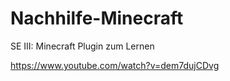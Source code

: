 # Nachhilfe-Minecraft
SE III: Minecraft Plugin zum Lernen

https://www.youtube.com/watch?v=dem7dujCDvg
